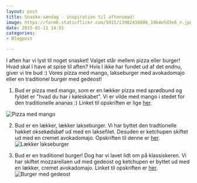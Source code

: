 ```yaml
---
layout: post
title: Snaske-søndag - inspiration til aftensmad!
image: https://farm6.staticflickr.com/5015/13982416886_19b4e5d3e6_n.jpg
date: 2015-01-11 14:55
categories:
- Blogpost

---
```

I aften har vi lyst til noget snasket! Valget står mellem pizza eller burger! Hvad skal I have at spise til aften?  Hvis I ikke har fundet ud af det endnu, giver vi tre bud :) Vores pizza med mango, lakseburger med avokadomajo eller en traditionel burger med gedeost!



1. Bud er pizza med mango, som er en lækker pizza med sprødbund og fyldet er "hvad du har i køleskabet". Vi er vilde med mango i stedet for den traditionelle ananas :) Linket til opskriften er lige [her](http://www.femmefood.com/2014/05/pizza-med-mango/).

![Pizza med mango](https://farm8.staticflickr.com/7452/14155698506_fee94dcf00_z.jpg) 


2. Bud er en lækker, lækker lakseburger. Vi har byttet den tradtionelle hakket oksekødsbøf ud med en laksefilet. Desuden er ketchupen skiftet ud med en cremet avokadomajo. Opskriften til denne er [her](http://www.femmefood.com/2014/04/laekker-lakseburger/).  
![Lækker lakseburger](https://farm6.staticflickr.com/5015/13982416886_19b4e5d3e6_z.jpg) 

3. Bud er en traditionel burger! Dog har vi lavet lidt om på klassiskeren. Vi har skiftet mozzarellaen ud med gedeost og ketchupen er byttet ud med en lækker, cremet avokadomajo. Linket til opskriften er [her](http://www.femmefood.com/2013/07/burger-med-gedeost-og-advokadomajo/).   
![Burger med gedeost](https://farm4.staticflickr.com/3779/12658497405_f94a236069_o.jpg) 

